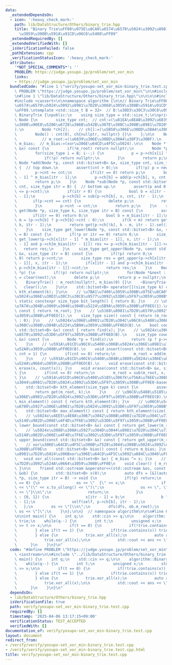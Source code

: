 ```yaml
---
data:
  _extendedDependsOn:
  - icon: ':heavy_check_mark:'
    path: lib/DataStructure/Others/binary_trie.hpp
    title: "Binary Trie\uFF08\u975E\u8CA0\u6574\u6570\u5024\u3092\u8981\u7D20\u3068\
      \u3059\u308B\u591A\u91CD\u96C6\u5408\uFF09"
  _extendedRequiredBy: []
  _extendedVerifiedWith: []
  _isVerificationFailed: false
  _pathExtension: cpp
  _verificationStatusIcon: ':heavy_check_mark:'
  attributes:
    '*NOT_SPECIAL_COMMENTS*': ''
    PROBLEM: https://judge.yosupo.jp/problem/set_xor_min
    links:
    - https://judge.yosupo.jp/problem/set_xor_min
  bundledCode: "#line 1 \"verify/yosupo-set_xor_min-binary_trie.test.cpp\"\n#define\
    \ PROBLEM \"https://judge.yosupo.jp/problem/set_xor_min\"\n\n#include <iostream>\n\
    \n#line 1 \"lib/DataStructure/Others/binary_trie.hpp\"\n\n\n\n#include <bitset>\n\
    #include <cassert>\n\nnamespace algorithm {\n\n// Binary Trie\uFF08\u975E\u8CA0\
    \u6574\u6570\u5024\u3092\u8981\u7D20\u3068\u3059\u308B\u591A\u91CD\u96C6\u5408\
    \uFF09.\ntemplate <std::size_t B = 32>  // B:\u30D3\u30C3\u30C8\u9577.\nclass\
    \ BinaryTrie {\npublic:\n    using size_type = std::size_t;\n\nprivate:\n    struct\
    \ Node {\n        size_type cnt;  // cnt:=(\u81EA\u8EAB\u3092\u6839\u3068\u3059\
    \u308B\u90E8\u5206\u6728\u306B\u542B\u307E\u308C\u308B\u8981\u7D20\u306E\u6570\
    ).\n        Node *ch[2];    // ch[]:=(\u5B50\u306E\u30DD\u30A4\u30F3\u30BF).\n\
    \        Node() : cnt(0), ch{nullptr, nullptr} {}\n    };\n\n    Node *m_root;\
    \           // m_root:=(\u6839\u306E\u30DD\u30A4\u30F3\u30BF).\n    std::bitset<B>\
    \ m_bias;  // m_bias:=(xor\u306E\u64CD\u4F5C\u5024).\n\n    Node *find(const std::bitset<B>\
    \ &x) const {\n        if(!m_root) return nullptr;\n        Node *p = m_root;\n\
    \        for(size_type i = B; i--;) {\n            p = p->ch[x[i] ^ m_bias[i]];\n\
    \            if(!p) return nullptr;\n        }\n        return p;\n    }\n   \
    \ Node *add(Node *p, const std::bitset<B> &x, size_type cnt, size_type itr = B)\
    \ {  // top down.\n        assert(cnt > 0);\n        if(!p) p = new Node();\n\
    \        p->cnt += cnt;\n        if(itr == 0) return p;\n        bool b = x[itr\
    \ - 1] ^ m_bias[itr - 1];\n        p->ch[b] = add(p->ch[b], x, cnt, itr - 1);\n\
    \        return p;\n    }\n    Node *sub(Node *p, const std::bitset<B> &x, size_type\
    \ cnt, size_type itr = B) {  // bottom up.\n        assert(p and 0 < cnt and cnt\
    \ <= p->cnt);\n        if(itr > 0) {\n            bool b = x[itr - 1] ^ m_bias[itr\
    \ - 1];\n            p->ch[b] = sub(p->ch[b], x, cnt, itr - 1);\n        }\n \
    \       if(p->cnt == cnt) {\n            delete p;\n            return p = nullptr;\n\
    \        }\n        p->cnt -= cnt;\n        return p;\n    }\n    std::bitset<B>\
    \ get(Node *p, size_type k, size_type itr = B) const {\n        assert(p);\n \
    \       if(itr == 0) return 0;\n        bool b = m_bias[itr - 1];\n        size_type\
    \ m = (p->ch[b] ? p->ch[b]->cnt : 0);\n        if(k < m) return get(p->ch[b],\
    \ k, itr - 1);\n        return get(p->ch[!b], k - m, itr - 1).set(itr - 1);\n\
    \    }\n    size_type get_lower(Node *p, const std::bitset<B> &x, size_type itr\
    \ = B) const {\n        if(!p or itr == 0) return 0;\n        size_type res =\
    \ get_lower(p->ch[x[itr - 1] ^ m_bias[itr - 1]], x, itr - 1);\n        if(x[itr\
    \ - 1] and p->ch[m_bias[itr - 1]]) res += p->ch[m_bias[itr - 1]]->cnt;\n     \
    \   return res;\n    }\n    size_type get_upper(Node *p, const std::bitset<B>\
    \ &x, size_type itr = B) const {\n        if(!p) return 0;\n        if(itr ==\
    \ 0) return p->cnt;\n        size_type res = get_upper(p->ch[x[itr - 1] ^ m_bias[itr\
    \ - 1]], x, itr - 1);\n        if(x[itr - 1] and p->ch[m_bias[itr - 1]]) res +=\
    \ p->ch[m_bias[itr - 1]]->cnt;\n        return res;\n    }\n    Node *clear(Node\
    \ *p) {\n        if(!p) return nullptr;\n        for(Node *&next : p->ch) next\
    \ = clear(next);\n        delete p;\n        return p = nullptr;\n    }\n\npublic:\n\
    \    BinaryTrie() : m_root(nullptr), m_bias(0) {}\n    ~BinaryTrie() {\n     \
    \   clear();\n    }\n\n    std::bitset<B> operator[](size_type k) const { return\
    \ kth_element(k); }\n\n    // \u7BA1\u7406\u3059\u308B\u975E\u8CA0\u6574\u6570\
    \u5024\u306E\u30D3\u30C3\u30C8\u9577\u3092\u53D6\u5F97\u3059\u308B\uFF0E\n   \
    \ static constexpr size_type bit_length() { return B; }\n    // \u96C6\u5408\u304C\
    \u7A7A\u304B\u3069\u3046\u304B\u5224\u5B9A\u3059\u308B\uFF0EO(1).\n    bool empty()\
    \ const { return !m_root; }\n    // \u5168\u8981\u7D20\u6570\u3092\u53D6\u5F97\
    \u3059\u308B\uFF0EO(1).\n    size_type size() const { return (m_root ? m_root->cnt\
    \ : 0); }\n    // \u5024x\u306E\u8981\u7D20\u304C\u96C6\u5408\u306B\u542B\u307E\
    \u308C\u308B\u304B\u5224\u5B9A\u3059\u308B\uFF0EO(B).\n    bool contains(const\
    \ std::bitset<B> &x) const { return find(x); }\n    // \u5024x\u306E\u8981\u7D20\
    \u6570\u3092\u53D6\u5F97\u3059\u308B\uFF0EO(B).\n    size_type count(const std::bitset<B>\
    \ &x) const {\n        Node *p = find(x);\n        return (p ? p->cnt : 0);\n\
    \    }\n    // \u591A\u91CD\u96C6\u5408\u306B\u5024x\u306E\u8981\u7D20\u3092\u8FFD\
    \u52A0\u3059\u308B\uFF0EO(B).\n    void insert(const std::bitset<B> &x, size_type\
    \ cnt = 1) {\n        if(cnt == 0) return;\n        m_root = add(m_root, x, cnt);\n\
    \    }\n    // \u591A\u91CD\u96C6\u5408\u304B\u3089\u5024x\u306E\u8981\u7D20\u3092\
    \u524A\u9664\u3059\u308B\uFF0EO(B).\n    void erase(const std::bitset<B> &x) {\
    \ erase(x, count(x)); }\n    void erase(const std::bitset<B> &x, size_type cnt)\
    \ {\n        if(cnt == 0) return;\n        m_root = sub(m_root, x, cnt);\n   \
    \ }\n    // \u591A\u91CD\u96C6\u5408\u5185\u3067k\u756A\u76EE\u306B\u5C0F\u3055\
    \u3044\u8981\u7D20\u5024\u3092\u53D6\u5F97\u3059\u308B\uFF0E0-based index. O(B).\n\
    \    std::bitset<B> kth_element(size_type k) const {\n        assert(k < size());\n\
    \        return get(m_root, k);\n    }\n    // \u96C6\u5408\u5185\u3067\u6700\u5C0F\
    \u306E\u8981\u7D20\u5024\u3092\u53D6\u5F97\u3059\u308B\uFF0EO(B).\n    std::bitset<B>\
    \ min_element() const { return kth_element(0); }\n    // \u96C6\u5408\u5185\u3067\
    \u6700\u5927\u306E\u8981\u7D20\u5024\u3092\u53D6\u5F97\u3059\u308B\uFF0EO(B).\n\
    \    std::bitset<B> max_element() const { return kth_element(size() - 1); }\n\
    \    // \u5024x\u4EE5\u4E0A\u3067\u3042\u308B\u8981\u7D20\u304C\u73FE\u308C\u308B\
    \u5148\u982D\u306E\u4F4D\u7F6E\u3092\u53D6\u5F97\u3059\u308B\uFF0EO(B).\n    size_type\
    \ lower_bound(const std::bitset<B> &x) const { return get_lower(m_root, x); }\n\
    \    // \u5024x\u3088\u308A\u5927\u304D\u3044\u8981\u7D20\u304C\u73FE\u308C\u308B\
    \u5148\u982D\u306E\u4F4D\u7F6E\u3092\u53D6\u5F97\u3059\u308B\uFF0EO(B).\n    size_type\
    \ upper_bound(const std::bitset<B> &x) const { return get_upper(m_root, x); }\n\
    \    // xor\u306E\u64CD\u4F5C\u306B\u7528\u3044\u308B\u5024\u3092\u53D6\u5F97\u3059\
    \u308B\uFF0E\n    std::bitset<B> bias() const { return m_bias; }\n    // \u5168\
    \u8981\u7D20\u5024\u306Bxor\u306E\u64CD\u4F5C\u3092\u884C\u3046\uFF0EO(B).\n \
    \   void xor_all(const std::bitset<B> &x) { m_bias ^= x; }\n    // \u5168\u8981\
    \u7D20\u3092\u524A\u9664\u3059\u308B\uFF0E\n    void clear() { m_root = clear(m_root);\
    \ }\n\n    friend std::ostream &operator<<(std::ostream &os, const BinaryTrie\
    \ &ob) {\n        std::bitset<B> x(0);\n        auto dfs = [&](auto self, Node\
    \ *p, size_type itr = B) -> void {\n            if(!p) return;\n            if(itr\
    \ == 0) {\n                os << \"  {\" << x;\n                if(B <= 64) os\
    \ << \"(\" << x.to_ullong() << \")\";\n                os << \", \" << p->cnt\
    \ << \"}\\n\";\n                return;\n            }\n            for(bool b\
    \ : {0, 1}) {\n                x[itr - 1] = b;\n                b ^= ob.m_bias[itr\
    \ - 1];\n                self(self, p->ch[b], itr - 1);\n            }\n     \
    \   };\n        os << \"[\\n\";\n        dfs(dfs, ob.m_root);\n        return\
    \ os << \"]\";\n    }\n};\n\n}  // namespace algorithm\n\n\n#line 6 \"verify/yosupo-set_xor_min-binary_trie.test.cpp\"\
    \n\nint main() {\n    int q;\n    std::cin >> q;\n\n    algorithm::BinaryTrie<30>\
    \ trie;\n    while(q--) {\n        int t;\n        unsigned x;\n        std::cin\
    \ >> t >> x;\n\n        if(t == 0) {\n            if(!trie.contains(x)) trie.insert(x);\n\
    \        } else if(t == 1) {\n            if(trie.contains(x)) trie.erase(x, 1);\n\
    \        } else {\n            trie.xor_all(x);\n            auto ans = trie.min_element().to_ulong();\n\
    \            trie.xor_all(x);\n\n            std::cout << ans << \"\\n\";\n  \
    \      }\n    }\n}\n"
  code: "#define PROBLEM \"https://judge.yosupo.jp/problem/set_xor_min\"\n\n#include\
    \ <iostream>\n\n#include \"../lib/DataStructure/Others/binary_trie.hpp\"\n\nint\
    \ main() {\n    int q;\n    std::cin >> q;\n\n    algorithm::BinaryTrie<30> trie;\n\
    \    while(q--) {\n        int t;\n        unsigned x;\n        std::cin >> t\
    \ >> x;\n\n        if(t == 0) {\n            if(!trie.contains(x)) trie.insert(x);\n\
    \        } else if(t == 1) {\n            if(trie.contains(x)) trie.erase(x, 1);\n\
    \        } else {\n            trie.xor_all(x);\n            auto ans = trie.min_element().to_ulong();\n\
    \            trie.xor_all(x);\n\n            std::cout << ans << \"\\n\";\n  \
    \      }\n    }\n}\n"
  dependsOn:
  - lib/DataStructure/Others/binary_trie.hpp
  isVerificationFile: true
  path: verify/yosupo-set_xor_min-binary_trie.test.cpp
  requiredBy: []
  timestamp: '2025-04-06 13:17:15+09:00'
  verificationStatus: TEST_ACCEPTED
  verifiedWith: []
documentation_of: verify/yosupo-set_xor_min-binary_trie.test.cpp
layout: document
redirect_from:
- /verify/verify/yosupo-set_xor_min-binary_trie.test.cpp
- /verify/verify/yosupo-set_xor_min-binary_trie.test.cpp.html
title: verify/yosupo-set_xor_min-binary_trie.test.cpp
---
```

